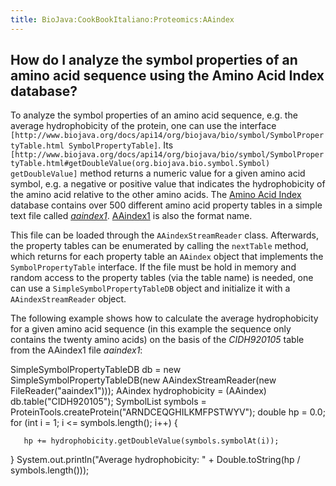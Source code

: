 ```yaml
---
title: BioJava:CookBookItaliano:Proteomics:AAindex
---
```


How do I analyze the symbol properties of an amino acid sequence using the Amino Acid Index database?
-----------------------------------------------------------------------------------------------------

To analyze the symbol properties of an amino acid sequence, e.g. the
average hydrophobicity of the protein, one can use the interface
`[http://www.biojava.org/docs/api14/org/biojava/bio/symbol/SymbolPropertyTable.html SymbolPropertyTable]`.
Its
`[http://www.biojava.org/docs/api14/org/biojava/bio/symbol/SymbolPropertyTable.html#getDoubleValue(org.biojava.bio.symbol.Symbol) getDoubleValue]`
method returns a numeric value for a given amino acid symbol, e.g. a
negative or positive value that indicates the hydrophobicity of the
amino acid relative to the other amino acids. The [Amino Acid
Index](http://www.genome.ad.jp/dbget/aaindex.html) database contains
over 500 different amino acid property tables in a simple text file
called
*[aaindex1](ftp://ftp.genome.ad.jp/pub/db/genomenet/aaindex/aaindex1)*.
[AAindex1](http://www.genome.jp/dbget-bin/show_man?aaindex) is also the
format name.

This file can be loaded through the `AAindexStreamReader` class.
Afterwards, the property tables can be enumerated by calling the
`nextTable` method, which returns for each property table an `AAindex`
object that implements the `SymbolPropertyTable` interface. If the file
must be hold in memory and random access to the property tables (via the
table name) is needed, one can use a `SimpleSymbolPropertyTableDB`
object and initialize it with a `AAindexStreamReader` object.

The following example shows how to calculate the average hydrophobicity
for a given amino acid sequence (in this example the sequence only
contains the twenty amino acids) on the basis of the *CIDH920105* table
from the AAindex1 file *aaindex1*:

<java>SimpleSymbolPropertyTableDB db = new
SimpleSymbolPropertyTableDB(new AAindexStreamReader(new
FileReader("aaindex1"))); AAindex hydrophobicity = (AAindex)
db.table("CIDH920105"); SymbolList symbols =
ProteinTools.createProtein("ARNDCEQGHILKMFPSTWYV"); double hp = 0.0; for
(int i = 1; i \<= symbols.length(); i++) {

`   hp += hydrophobicity.getDoubleValue(symbols.symbolAt(i));`

} System.out.println("Average hydrophobicity: " + Double.toString(hp /
symbols.length()));</java>
